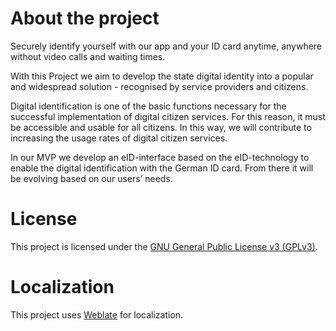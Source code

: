 # About the project

Securely identify yourself with our app and your ID card anytime, anywhere without video calls and waiting times.

With this Project we aim to develop the state digital identity into a popular and widespread solution - recognised by service providers and citizens.

Digital identification is one of the basic functions necessary for the successful implementation of digital citizen services. For this reason, it must be accessible and usable for all citizens. In this way, we will contribute to increasing the usage rates of digital citizen services.

In our MVP we develop an eID-interface based on the eID-technology to enable the digital identification with the German ID card. From there it will be evolving based on our users’ needs.

# License

 This project is licensed under the [GNU General Public License v3 (GPLv3)](LICENSE).

# Localization

This project uses [Weblate](https://hosted.weblate.org/engage/useid/) for localization.
